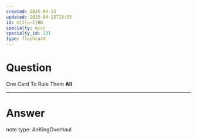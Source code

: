 ```yaml
---
created: 2025-04-13
updated: 2025-04-13T10:53
id: m[I[u~I}BB
specialty: misc
specialty_id: 231
type: flashcard
---
```


# Question
One Card To Rule Them **All**

---

# Answer
note type: AnKingOverhaul